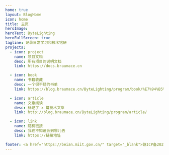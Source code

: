 ```yaml
---
home: true
layout: BlogHome
icon: home
title: 主页
heroImage: 
heroText: ByteLighting
heroFullScreen: true
tagline: 记录日常学习和技术钻研
projects:
  - icon: project
    name: 项目文档
    desc: 所有项目的说明文档
    link: https://docs.braumace.cn

  - icon: book
    name: 书籍收藏
    desc: 一个很不错的书单
    link: https://blog.braumace.cn/ByteLighting/program/book/%E7%94%B5%E5%AD%90%E4%B9%A6.html

  - icon: article
    name: 文章阅读
    desc: 标记了 x 篇技术文章
    link: http://blog.braumace.cn/ByteLighting/program/article/

  - icon: link
    name: 随机链接
    desc: 我也不知道会到哪儿去
    link: https://链接地址

footer: <a href="https://beian.miit.gov.cn/" target="_blank">赣ICP备2023016031号-2</a> | <a href="https://cloud.braumace.cn" target="_blank">ByteCloud</a> | Theme：<a href="https://theme-hope.vuejs.press/" target="_blank">VuePress Theme Hope</a>
---
```

